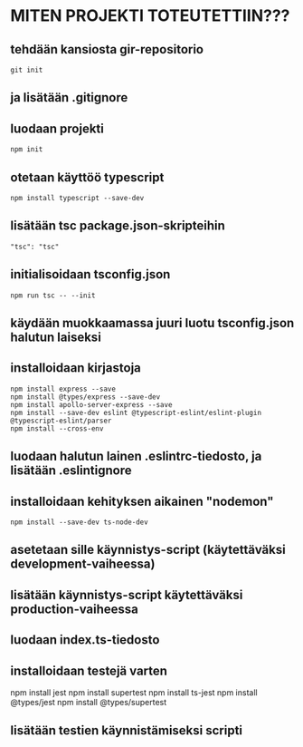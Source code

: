 # MITEN PROJEKTI TOTEUTETTIIN???

## tehdään kansiosta gir-repositorio
    git init
## ja lisätään .gitignore

## luodaan projekti
    npm init

## otetaan käyttöö typescript
    npm install typescript --save-dev

## lisätään tsc package.json-skripteihin
    "tsc": "tsc"

## initialisoidaan tsconfig.json
    npm run tsc -- --init
## käydään muokkaamassa juuri luotu tsconfig.json halutun laiseksi

## installoidaan kirjastoja
    npm install express --save
    npm install @types/express --save-dev
    npm install apollo-server-express --save
    npm install --save-dev eslint @typescript-eslint/eslint-plugin @typescript-eslint/parser
    npm install --cross-env

## luodaan halutun lainen .eslintrc-tiedosto, ja lisätään .eslintignore

## installoidaan kehityksen aikainen "nodemon"
    npm install --save-dev ts-node-dev
## asetetaan sille käynnistys-script (käytettäväksi development-vaiheessa)
## lisätään käynnistys-script käytettäväksi production-vaiheessa

## luodaan index.ts-tiedosto

## installoidaan testejä varten
npm install jest
npm install supertest
npm install ts-jest
npm install @types/jest
npm install @types/supertest
## lisätään testien käynnistämiseksi scripti




